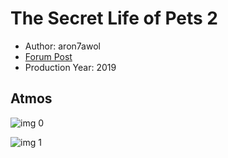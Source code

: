 # The Secret Life of Pets 2

* Author: aron7awol
* [Forum Post](https://www.avsforum.com/threads/bass-eq-for-filtered-movies.2995212/post-58443508)
* Production Year: 2019

## Atmos

![img 0](https://i.imgur.com/v3DBtaH.jpg)

![img 1](https://i.imgur.com/O4ZpyPr.png)

